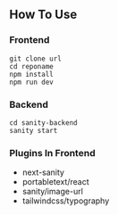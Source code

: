 ## How To Use 

### Frontend
```
git clone url 
cd reponame
npm install
npm run dev
```

### Backend
```
cd sanity-backend
sanity start
```

### Plugins In Frontend 
- next-sanity
- portabletext/react
- sanity/image-url
- tailwindcss/typography